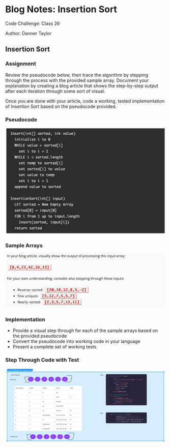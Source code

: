 # Blog Notes: Insertion Sort

Code Challenge: Class 26

Author: Danner Taylor

## Insertion Sort

### Assignment

Review the pseudocode below, then trace the algorithm by stepping through the process with the provided sample array. Document your explanation by creating a blog article that shows the step-by-step output after each iteration through some sort of visual.

Once you are done with your article, code a working, tested implementation of Insertion Sort based on the pseudocode provided.

### Pseudocode

![pseudocode](insert_sort_1.png)

### Sample Arrays

![sample](insert_sort_2.png)

### Implementation

- Provide a visual step through for each of the sample arrays based on the provided pseudocode
- Convert the pseudocode into working code in your language
- Present a complete set of working tests

### Step Through Code with Test

![step through code with test](insert_sort_3.png)
